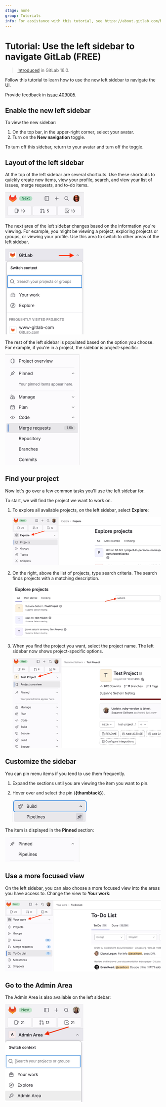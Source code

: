 ```yaml
---
stage: none
group: Tutorials
info: For assistance with this tutorial, see https://about.gitlab.com/handbook/product/ux/technical-writing/#assignments-to-other-projects-and-subjects.
---
```


# Tutorial: Use the left sidebar to navigate GitLab **(FREE)**

> [Introduced](https://gitlab.com/groups/gitlab-org/-/epics/9044) in GitLab 16.0.

Follow this tutorial to learn how to use the new left sidebar to navigate the UI.

Provide feedback in
[issue 409005](https://gitlab.com/gitlab-org/gitlab/-/issues/409005).

## Enable the new left sidebar

To view the new sidebar:

1. On the top bar, in the upper-right corner, select your avatar.
1. Turn on the **New navigation** toggle.

To turn off this sidebar, return to your avatar and turn off the toggle.

## Layout of the left sidebar

At the top of the left sidebar are several shortcuts. Use these shortcuts to
quickly create new items, view your profile, search, and view your list of issues,
merge requests, and to-do items.

![Top of sidebar](img/sidebar_top_v16_1.png)

The next area of the left sidebar changes based on the information you're viewing. For example,
you might be viewing a project, exploring projects or groups, or viewing your profile.
Use this area to switch to other areas of the left sidebar.

![Context switching](img/sidebar_middle_v16_1.png)

The rest of the left sidebar is populated based on the option you choose. For example,
if you're in a project, the sidebar is project-specific:

![Project-specific options](img/sidebar_bottom_v16_1.png)

## Find your project

Now let's go over a few common tasks you'll use the left sidebar for.

To start, we will find the project we want to work on.

1. To explore all available projects, on the left sidebar, select **Explore**:

   ![Explore](img/explore_v16_0.png)

1. On the right, above the list of projects, type search criteria.
   The search finds projects with a matching description.

   ![Search projects](img/search_projects_v16_0.png)

1. When you find the project you want, select the project name.
   The left sidebar now shows project-specific options.

   ![Project-specific options](img/project_selected_v16_0.png)

## Customize the sidebar

You can pin menu items if you tend to use them frequently.

1. Expand the sections until you are viewing the item you want to pin.
1. Hover over and select the pin (**{thumbtack}**).

   ![pin](img/pin_v16_0.png)

The item is displayed in the **Pinned** section:

![pinned item](img/pinned_v16_0.png)

## Use a more focused view

On the left sidebar, you can also choose a more focused view into the areas you have access to.
Change the view to **Your work**:

![Your work](img/your_work_v16_0.png)

## Go to the Admin Area

The Admin Area is also available on the left sidebar:

![Admin Area](img/admin_area_v16_0.png)
